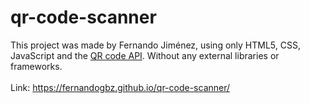 # qr-code-scanner
This project was made by Fernando Jiménez, using only HTML5, CSS, JavaScript and the <a href="https://goqr.me/api/doc/">QR code API</a>. Without any external libraries or frameworks.
<br>
<br>
Link: https://fernandogbz.github.io/qr-code-scanner/
<br>
<br>
